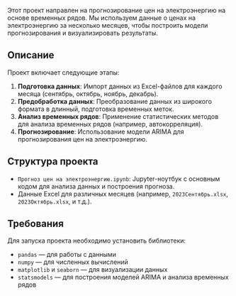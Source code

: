 Этот проект направлен на прогнозирование цен на электроэнергию на основе временных рядов. Мы используем данные о ценах на электроэнергию за несколько месяцев, чтобы построить модели прогнозирования и визуализировать результаты.

## Описание

Проект включает следующие этапы:

1. **Подготовка данных**: Импорт данных из Excel-файлов для каждого месяца (сентябрь, октябрь, ноябрь, декабрь).
2. **Предобработка данных**: Преобразование данных из широкого формата в длинный, подготовка временных меток.
3. **Анализ временных рядов**: Применение статистических методов для анализа временных рядов (например, автокорреляция).
4. **Прогнозирование**: Использование модели ARIMA для прогнозирования цен на электроэнергию.

## Структура проекта

- `Прогноз цен на электроэнергию.ipynb`: Jupyter-ноутбук с основным кодом для анализа данных и построения прогноза.
- Данные Excel для различных месяцев (например, `2023Сентябрь.xlsx`, `2023Октябрь.xlsx`, и т.д.).

## Требования

Для запуска проекта необходимо установить библиотеки:

- `pandas` — для работы с данными
- `numpy` — для численных вычислений
- `matplotlib` и `seaborn` — для визуализации данных
- `statsmodels` — для построения моделей ARIMA и анализа временных рядов
